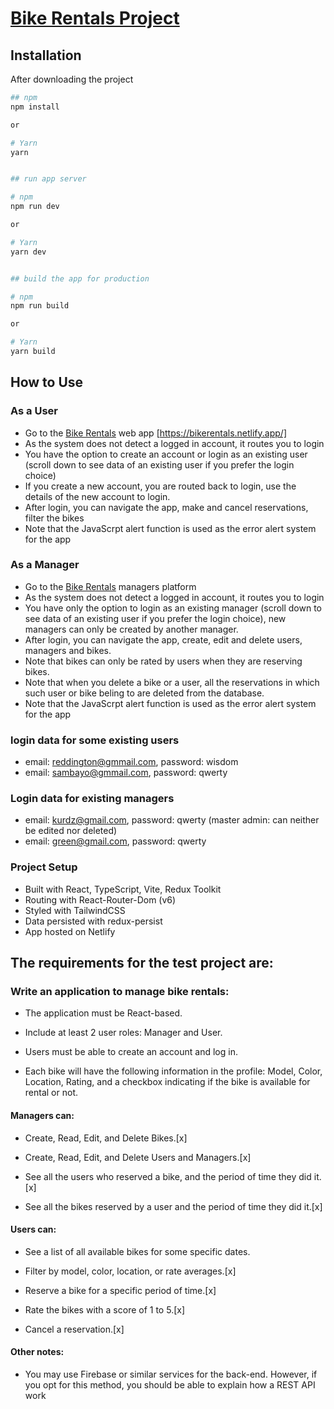 # [Bike Rentals Project](https://bikerentals.netlify.app/) 
## Installation
After downloading the project

```bash
## npm
npm install

or

# Yarn
yarn


## run app server

# npm
npm run dev

or

# Yarn
yarn dev


## build the app for production

# npm
npm run build

or

# Yarn
yarn build
```

## How to Use
### As a User

- Go to the [Bike Rentals](https://bikerentals.netlify.app/) web app [https://bikerentals.netlify.app/]
- As the system does not detect a logged in account, it routes you to login
- You have the option to create an account or login as an existing user (scroll down to see data of an existing user if you prefer the login choice)
- If you create a new account, you are routed back to login, use the details of the new account to login.
- After login, you can navigate the app, make and cancel reservations, filter the bikes
- Note that the JavaScrpt alert function is used as the error alert system for the app

### As a Manager

- Go to the [Bike Rentals](https://bikerentals.netlify.app/manager) managers platform
- As the system does not detect a logged in account, it routes you to login
- You have only the option to login as an existing manager (scroll down to see data of an existing user if you prefer the login choice), new managers can only be created by another manager.
- After login, you can navigate the app, create, edit and delete users, managers and bikes.
- Note that bikes can only be rated by users when they are reserving bikes.
- Note that when you delete a bike or a user, all the reservations in which such user or bike beling to are deleted from the database.
- Note that the JavaScrpt alert function is used as the error alert system for the app

### login data for some existing users

- email: reddington@gmmail.com, password: wisdom
- email: sambayo@gmmail.com, password: qwerty

### Login data for existing managers

- email: kurdz@gmail.com, password: qwerty (master admin: can neither be edited nor deleted)
- email: green@gmail.com, password: qwerty

### Project Setup

- Built with React, TypeScript, Vite, Redux Toolkit
- Routing with React-Router-Dom (v6)
- Styled with TailwindCSS
- Data persisted with redux-persist
- App hosted on Netlify

## The requirements for the test project are:

### Write an application to manage bike rentals:

- The application must be React-based.

- Include at least 2 user roles: Manager and User.

- Users must be able to create an account and log in.

- Each bike will have the following information in the profile: Model, Color, Location, Rating, and a checkbox indicating if the bike is available for rental or not.

#### Managers can:

- Create, Read, Edit, and Delete Bikes.[x]

- Create, Read, Edit, and Delete Users and Managers.[x]

- See all the users who reserved a bike, and the period of time they did it.[x]

- See all the bikes reserved by a user and the period of time they did it.[x]

#### Users can:

- See a list of all available bikes for some specific dates.

- Filter by model, color, location, or rate averages.[x]

- Reserve a bike for a specific period of time.[x]

- Rate the bikes with a score of 1 to 5.[x]

- Cancel a reservation.[x]

#### Other notes:

- You may use Firebase or similar services for the back-end. However, if you opt for this method, you should be able to explain how a REST API work
